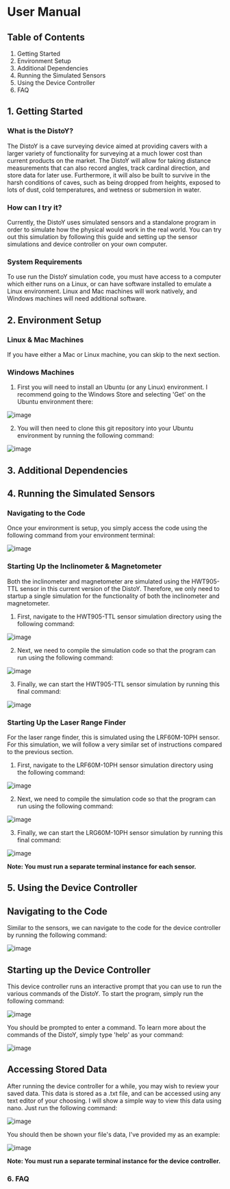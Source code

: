# User Manual

## Table of Contents
1. Getting Started
2. Environment Setup
3. Additional Dependencies
4. Running the Simulated Sensors
5. Using the Device Controller
6. FAQ

## 1. Getting Started
### What is the DistoY?
The DistoY is a cave surveying device aimed at providing cavers with a larger variety of functionality for surveying at a much lower cost than current products on the market. The DistoY will allow for taking distance measurements that can also record angles, track cardinal direction, and store data for later use. Furthermore, it will also be built to survive in the harsh conditions of caves, such as being dropped from heights, exposed to lots of dust, cold temperatures, and wetness or submersion in water.

### How can I try it?
Currently, the DistoY uses simulated sensors and a standalone program in order to simulate how the physical would work in the real world. You can try out this simulation by following this guide and setting up the sensor simulations and device controller on your own computer.

### System Requirements
To use run the DistoY simulation code, you must have access to a computer which either runs on a Linux, or can have software installed to emulate a Linux environment. Linux and Mac machines will work natively, and Windows machines will need additional software.

## 2. Environment Setup

### Linux & Mac Machines
If you have either a Mac or Linux machine, you can skip to the next section.

### Windows Machines
1. First you will need to install an Ubuntu (or any Linux) environment. I recommend going to the Windows Store and selecting 'Get' on the Ubuntu environment there:

![image](https://user-images.githubusercontent.com/33441174/232184294-9a1ea01b-30c0-4f0d-9a5f-05b3cf077489.png)

2. You will then need to clone this git repository into your Ubuntu environment by running the following command:

![image](https://user-images.githubusercontent.com/33441174/232184334-8a84ce0d-f9ef-411f-944a-eaf1236e1194.png)

## 3. Additional Dependencies

## 4. Running the Simulated Sensors

### Navigating to the Code
Once your environment is setup, you simply access the code using the following command from your environment terminal:

![image](https://user-images.githubusercontent.com/33441174/232184457-df25aabd-6e8e-4512-9af4-f8579a124ebc.png)

### Starting Up the Inclinometer & Magnetometer
Both the inclinometer and magnetometer are simulated using the HWT905-TTL sensor in this current version of the DistoY. Therefore, we only need to startup a single simulation for the functionality of both the inclinometer and magnetometer.

1. First, navigate to the HWT905-TTL sensor simulation directory using the following command:

![image](https://user-images.githubusercontent.com/33441174/232184520-101d2e53-670f-420e-8a70-975061532074.png)

2. Next, we need to compile the simulation code so that the program can run using the following command:

![image](https://user-images.githubusercontent.com/33441174/232184562-7793f03a-c413-4201-93e5-f6b083ea86cb.png)

3. Finally, we can start the HWT905-TTL sensor simulation by running this final command:

![image](https://user-images.githubusercontent.com/33441174/232184598-92540d69-7893-4f09-9fac-5c73b76a2589.png)

### Starting Up the Laser Range Finder
For the laser range finder, this is simulated using the LRF60M-10PH sensor. For this simulation, we will follow a very similar set of instructions compared to the previous section.

1. First, navigate to the LRF60M-10PH sensor simulation directory using the following command: 

![image](https://user-images.githubusercontent.com/33441174/232184796-8e11fa6e-1970-426c-94bf-d77368ebb664.png)

2. Next, we need to compile the simulation code so that the program can run using the following command:

![image](https://user-images.githubusercontent.com/33441174/232184829-e2d616cd-c98f-4be3-b02a-cfa0c9442bf9.png)

3. Finally, we can start the LRG60M-10PH sensor simulation by running this final command:

![image](https://user-images.githubusercontent.com/33441174/232184850-0630eca3-77a3-4223-bfac-7381b07ba00b.png)

**Note: You must run a separate terminal instance for each sensor.**

## 5. Using the Device Controller

## Navigating to the Code
Similar to the sensors, we can navigate to the code for the device controller by running the following command:

![image](https://user-images.githubusercontent.com/33441174/232184973-8f726c5e-bd78-4e1f-8bb4-291920deeef4.png)

## Starting up the Device Controller
This device controller runs an interactive prompt that you can use to run the various commands of the DistoY. To start the program, simply run the following command:

![image](https://user-images.githubusercontent.com/33441174/232185042-92b0312d-bd89-428c-95d8-186fcf3e596e.png)

You should be prompted to enter a command. To learn more about the commands of the DistoY, simply type 'help' as your command:

![image](https://user-images.githubusercontent.com/33441174/232185084-cd73bc6e-e224-4ef7-b58b-cda83e68646b.png)

## Accessing Stored Data
After running the device controller for a while, you may wish to review your saved data. This data is stored as a .txt file, and can be accessed using any text editor of your choosing. I will show a simple way to view this data using nano. Just run the following command:

![image](https://user-images.githubusercontent.com/33441174/232185387-4e058343-40d7-4896-88f3-75937b9f49d7.png)

You should then be shown your file's data, I've provided my as an example:

![image](https://user-images.githubusercontent.com/33441174/232185412-5b9b1c85-8c06-481a-9f8a-cc90cff06841.png)

**Note: You must run a separate terminal instance for the device controller.**
  
### 6. FAQ


